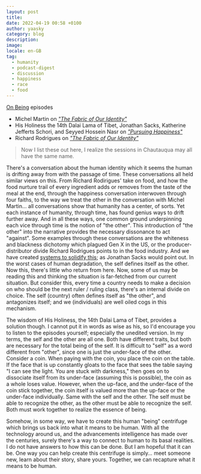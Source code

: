 ```yaml
---
layout: post
title:
date: 2022-04-19 00:58 +0100
author: yaasky
category: blog
description:
image:
locale: en-GB
tag:
  - humanity
  - podcast-digest
  - discussion
  - happiness
  - race
  - food
---
```


[On Being](onbeing.org) episodes

- Michel Martin on [*"The Fabric of Our Identity"*](https://onbeing.org/programs/michel-martin-the-fabric-of-our-identity/)
- His Holiness the 14th Dalai Lama of Tibet, Jonathan Sacks, Katherine Jefferts Schori, and Seyyed Hossein Nasr on [*"Pursuing Happiness"*](https://onbeing.org/programs/his-holiness-the-14th-dalai-lama-of-tibet-jonathan-sacks-katharine-jefferts-schori-seyyed-hossein-nasr-pursuing-happiness/)
- Richard Rodrigues on [*"The Fabric of Our Identity"*](https://onbeing.org/programs/richard-rodriguez-the-fabric-of-our-identity/)

> Now I list these out here, I realize the sessions in Chautauqua may all have the same name.

There's a conversation about the human identity which it seems the human is drifting away from with the passage of time. These conversations all held similar views on this. From Richard Rodirigues' take on food, and how the food nurture trail of every ingredient adds or removes from the taste of the meal at the end, through the happiness conversation interwoven through four faiths, to the way we treat the other in the conversation with Michel Martin… all conversations show that humanity has a center, of sorts. Yet each instance of humanity, through time, has found genius ways to drift further away. And in all these ways, one common ground underpinning each vice through time is the notion of "the other". This introduction of "the other" into the narrative provides the necessary dissonance to act "against". Some examples through these conversations are the whiteness and blackness dichotomy which plagued Gen X in the US, or the producer-distributor divide Richard Rodrigues points to in the food industry. And we have created [systems to solidify this](https://twitter.com/Yaasky/status/1515775475771129856); as Jonathan Sacks would point out. In the worst cases of human degradation, the self defines itself as the other. Now this, there's little who return from here. Now, some of us may be reading this and thinking the situation is far-fetched from our current situation. But consider this, every time a country needs to make a decision on who should be the next ruler / ruling class, there's an internal divide on choice. The self (country) often defines itself as "the other", and antagonizes itself; and we (individuals) are well oiled cogs in this mechanism.

The wisdom of His Holiness, the 14th Dalai Lama of Tibet, provides a solution though. I cannot put it in words as wise as his, so I'd encourage you to listen to the episodes yourself; especially the unedited version. In my terms, the self and the other are all one. Both have different traits, but both are necessary for the total being of the self. It is difficult to "self" as a word different from "other", since one is just the under-face of the other. Consider a coin. When paying with the coin, you place the coin on the table. If the face that is up constantly gloats to the face that sees the table saying "I can see the light. You are stuck with darkness," then goes on to dissociate itself from its under-face (assuming this is possible), the coin as a whole loses value. However, when the up-face, and the under-face of the coin stick together, the coin itself is valued more than the up-face or the under-face individually. Same with the self and the other. The self must be able to recognize the other, as the other must be able to recognize the self. Both must work together to realize the essence of being.

Somehow, in some way, we have to create this human "being" centrifuge which brings us back into what it means to be human. With all the technology around us, and the advancements intelligence has made over the centuries, surely there's a way to connect to human to its basal realities. I do not have answers to how this can be done. But I am hopeful that it can be. One way you can help create this centrifuge is simply… meet someone new, learn about their story, share yours. Together, we can recapture what it means to be human.
